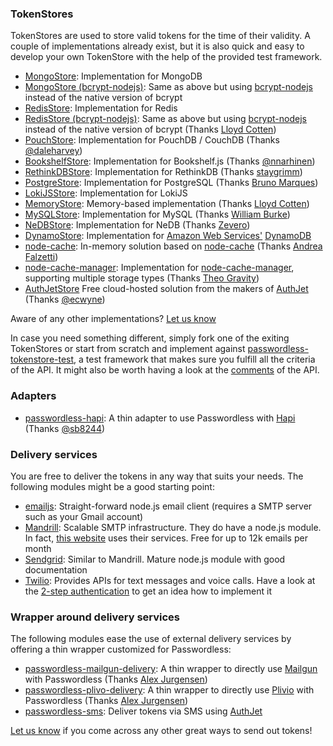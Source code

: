 ### TokenStores
TokenStores are used to store valid tokens for the time of their validity. A couple of implementations already exist, but it is also quick and easy to develop your own TokenStore with the help of the provided test framework.
* [MongoStore](https://github.com/florianheinemann/passwordless-mongostore): Implementation for MongoDB
* [MongoStore (bcrypt-nodejs)](https://www.npmjs.org/package/passwordless-mongostore-bcrypt-node): Same as above but using [bcrypt-nodejs](https://github.com/shaneGirish/bcrypt-nodejs) instead of the native version of bcrypt
* [RedisStore](https://github.com/florianheinemann/passwordless-redisstore): Implementation for Redis
* [RedisStore (bcrypt-nodejs)](https://www.npmjs.com/package/passwordless-redisstore-bcryptjs): Same as above but using [bcrypt-nodejs](https://github.com/shaneGirish/bcrypt-nodejs) instead of the native version of bcrypt (Thanks [Lloyd Cotten](https://github.com/lloydcotten))
* [PouchStore](https://github.com/daleharvey/passwordless-pouchstore): Implementation for PouchDB / CouchDB (Thanks [@daleharvey](https://twitter.com/daleharvey))
* [BookshelfStore](https://github.com/nnarhinen/passwordless-bookshelfstore): Implementation for Bookshelf.js (Thanks [@nnarhinen](https://twitter.com/nnarhinen))
* [RethinkDBStore](https://github.com/staygrimm/passwordless-rethinkdbstore): Implementation for RethinkDB (Thanks [staygrimm](https://github.com/staygrimm))
* [PostgreStore](https://github.com/Battochon/passwordless-postgrestore): Implementation for PostgreSQL (Thanks [Bruno Marques](http://marques.io))
* [LokiJSStore](https://github.com/florianheinemann/passwordless-lokijsstore): Implementation for LokiJS
* [MemoryStore](https://github.com/lloydcotten/passwordless-memorystore): Memory-based implementation (Thanks [Lloyd Cotten](https://github.com/lloydcotten))
* [MySQLStore](https://github.com/billstron/passwordless-mysql): Implementation for MySQL (Thanks [William Burke](https://twitter.com/billstron))
* [NeDBStore](https://github.com/zevero/passwordless-nedbstore): Implementation for NeDB (Thanks [Zevero](https://github.com/zevero))
* [DynamoStore](https://github.com/jessaustin/passwordless-dynamostore): Implementation for [Amazon Web
Services'](//aws.amazon.com/) [DynamoDB](//aws.amazon.com/dynamodb/)
* [node-cache](https://github.com/andreafalzetti/passwordless-nodecache): In-memory solution based on [node-cache](https://github.com/tcs-de/nodecache) (Thanks [Andrea Falzetti](http://falzetti.me))
* [node-cache-manager](https://github.com/theogravity/passwordless-cache-manager): Implementation for [node-cache-manager](https://github.com/BryanDonovan/node-cache-manager), supporting multiple storage types (Thanks [Theo Gravity](https://github.com/theogravity))
* [AuthJetStore](https://github.com/authjet/passwordless-authjetstore) Free cloud-hosted solution from the makers of [AuthJet](https://authjet.com) (Thanks [@ecwyne](https://github.com/ecwyne))

Aware of any other implementations? [Let us know](https://twitter.com/thesumofall)

In case you need something different, simply fork one of the exiting TokenStores or start from scratch and implement against [passwordless-tokenstore-test](https://github.com/florianheinemann/passwordless-tokenstore-test), a test framework that makes sure you fulfill all the criteria of the API. It might also be worth having a look at the [comments](https://github.com/florianheinemann/passwordless-tokenstore/blob/master/lib/tokenstore.js) of the API.

### Adapters
* [passwordless-hapi](https://github.com/sb8244/passwordless-hapi): A thin adapter to use Passwordless with [Hapi](http://hapijs.com/) (Thanks [@sb8244](https://github.com/sb8244))

### Delivery services
You are free to deliver the tokens in any way that suits your needs. The following modules might be a good starting point:
* [emailjs](http://emailjs.org): Straight-forward node.js email client (requires a SMTP server such as your Gmail account)
* [Mandrill](https://www.mandrill.com): Scalable SMTP infrastructure. They do have a node.js module. In fact, [this website](https://github.com/florianheinemann/www-passwordless-net/blob/master/controller/passwordless.js) uses their services. Free for up to 12k emails per month
* [Sendgrid](https://sendgrid.com/): Similar to Mandrill. Mature node.js module with good documentation
* [Twilio](http://www.twilio.com): Provides APIs for text messages and voice calls. Have a look at the [2-step authentication](/deepdive#2-step-authentication-e-g-for-sms-) to get an idea how to implement it

### Wrapper around delivery services
The following modules ease the use of external delivery services by offering a thin wrapper customized for Passwordless:
* [passwordless-mailgun-delivery](https://www.npmjs.com/package/passwordless-mailgun-delivery): A thin wrapper to directly use [Mailgun](https://www.mailgun.com/) with Passwordless (Thanks [Alex Jurgensen](https://www.campbowen.ca/donate/))
* [passwordless-plivo-delivery](https://www.npmjs.com/package/passwordless-plivo-delivery): A thin wrapper to directly use [Plivio](https://www.plivo.com/) with Passwordless (Thanks [Alex Jurgensen](https://www.campbowen.ca/donate/))
* [passwordless-sms](https://github.com/authjet/passwordless-sms): Deliver tokens via SMS using [AuthJet](https://authjet.com)

[Let us know](https://twitter.com/thesumofall) if you come across any other great ways to send out tokens!
